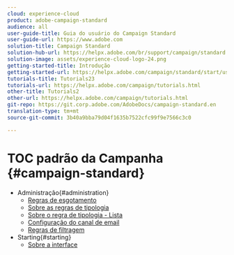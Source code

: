 ```yaml
---
cloud: experience-cloud
product: adobe-campaign-standard
audience: all
user-guide-title: Guia do usuário do Campaign Standard
user-guide-url: https://www.adobe.com
solution-title: Campaign Standard
solution-hub-url: https://helpx.adobe.com/br/support/campaign/standard.html
solution-image: assets/experience-cloud-logo-24.png
getting-started-title: Introdução
getting-started-url: https://helpx.adobe.com/campaign/standard/start/user-guide.html
tutorials-title: Tutorials23
tutorials-url: https://helpx.adobe.com/campaign/tutorials.html
other-title: Tutorials2
other-url: https://helpx.adobe.com/campaign/tutorials.html
git-repo: https://git.corp.adobe.com/AdobeDocs/campaign-standard.en
translation-type: tm+mt
source-git-commit: 3b40a9bba79d04f1635b7522cfc99f9e7566c3c0

---
```



# TOC padrão da Campanha {#campaign-standard}

+ Administração{#administration}
   + [Regras de esgotamento](sending/using/fatigue-rules.md)
   + [Sobre as regras de tipologia](sending/using/about-typology-rules.md)
   + [Sobre o regra de tipologia - Lista](sending/using/about-typology-rules.md#typology-rules)
   + [Configuração do canal de email](administration/using/configuring-email-channel.md)
   + [Regras de filtragem](sending/using/filtering-rules.md)
+ Starting{#starting}
   + [Sobre a interface](start/using/about-the-interface.md)
